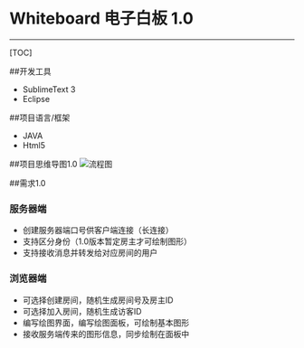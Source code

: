 ﻿# Whiteboard   电子白板 1.0
---
[TOC]

##开发工具 

- SublimeText 3
- Eclipse


##项目语言/框架
- JAVA
- Html5

##项目思维导图1.0
![流程图](https://github.com/H4N10/Whiteboard/blob/master/%E5%88%9D%E6%AD%A5%E6%B5%81%E7%A8%8B%E5%9B%BE.jpg?raw=true)
 

##需求1.0
### 服务器端
 - 创建服务器端口号供客户端连接（长连接）
 - 支持区分身份（1.0版本暂定房主才可绘制图形）
 - 支持接收消息并转发给对应房间的用户
### 浏览器端
 - 可选择创建房间，随机生成房间号及房主ID
 - 可选择加入房间，随机生成访客ID
 - 编写绘图界面，编写绘图面板，可绘制基本图形
 - 接收服务端传来的图形信息，同步绘制在面板中